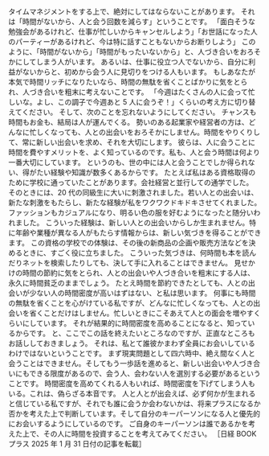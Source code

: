 ###

タイムマネジメントをする上で、絶対にしてはならないことがあります。
それは「時間がないから、人と会う回数を減らす」ということです。
「面白そうな勉強会があるけれど、仕事が忙しいからキャンセルしよう」「お世話になった人のパーティーがあるけれど、今は特に話すこともないからお断りしよう」
このように、「時間がないから」「時間がもったいないから」と、人づき合いをおろそかにしてしまう人がいます。
あるいは、仕事に役立つ人でないから、自分に利益がないからと、初めから会う人に見切りをつける人もいます。
もしあなたが本気で時間リッチになりたいなら、時間の無駄を省くことばかりに気をとられ、人づき合いを粗末に考えないことです。
「今週はたくさんの人に会って忙しいな。よし、この調子で今週あと 5 人に会うぞ！」くらいの考え方に切り替えてください。
そして、次のことを忘れないようにしてください。
チャンスも時間もお金も、結局は人が運んでくる。
勢いのある起業家や経営者の方は、どんなに忙しくなっても、人との出会いをおろそかにしません。時間をやりくりして、常に新しい出会いを求め、それを大切にします。
彼らは、人に会うことに時間を費やすメリットを、よく知っているのです。私も、人と会う時間は何より一番大切にしています。
というのも、世の中には人と会うことでしか得られない、得がたい経験や知識が数多くあるからです。
たとえば私はある資格取得のために学校に通っていたことがあります。会社経営と並行しての通学でした。
そのときには、20 代の同級生に大いに刺激されました。若い人との出会いは、新たな刺激をもたらし、新たな経験が私をワクワクドキドキさせてくれました。ファッションもカジュアルになり、明るい色の服を好むようになったと随分いわれました。
こういった経験は、新しい人との出会いからしか生まれません。特に年齢や業種が異なる人がもたらす情報からは、新しい気づきを得ることができます。
この資格の学校での体験は、その後の新商品の企画や販売方法などを決めるときに、すごく役に立ちました。
こういった気づきは、何時間も本を読んだりネットを検索したりしても、決して手に入れることはできません。
見せかけの時間の節約に気をとられ、人との出会いや人づき合いを粗末にする人は、永久に時間貧乏のままでしょう。
たとえ時間を節約できたとしても、人との出会いが少ない人の時間密度が高いはずはない、と私は思います。
何事にも時間の無駄を省くことを心がけている私ですが、どんなに忙しくなっても、人との出会いを省くことだけはしません。忙しいときにこそあえて人との面会を増やすくらいにしています。
それが結果的に時間密度を高めることになると、知っているからです。
と、ここでこの話を終えたいところなのですが、正直なところもお話ししておきましょう。
それは、私とて誰彼かまわず全員にお会いしているわけではないということです。
まず現実問題として四六時中、絶え間なく人と会うことはできません。そしてもう一歩話を進めると、新しい出会いや人づき合いにもできる限度があるので、会う人、会わない人を選別する必要があるということです。
時間密度を高めてくれる人もいれば、時間密度を下げてしまう人もいる。これは、偽らざる本音です。
人と人とが出会えば、必ず何かが生まれると信じている私ですが、それでも誰に会うか会わないかは、将来プラスになるか否かを考えた上で判断しています。そして自分のキーパーソンになる人と優先的にお会いするようにしているのです。
ご自身のキーパーソンは誰であるかを考えた上で、その人に時間を投資することを考えてみてください。
［日経 BOOK プラス 2025 年 1 月 31 日付の記事を転載］
